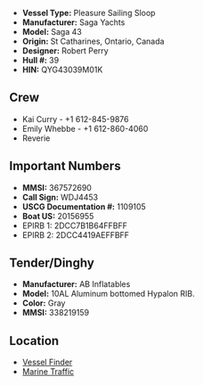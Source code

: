 * **Vessel Type:** Pleasure Sailing Sloop
* **Manufacturer:** Saga Yachts
* **Model:** Saga 43
* **Origin:** St Catharines, Ontario, Canada
* **Designer:** Robert Perry
* **Hull #:** 39
* **HIN:** QYG43039M01K

## Crew

* Kai Curry - +1 612-845-9876
* Emily Whebbe - +1 612-860-4060
* Reverie

## Important Numbers

* **MMSI:** 367572690
* **Call Sign:** WDJ4453
* **USCG Documentation #:** 1109105
* **Boat US:** 20156955
* EPIRB 1: 2DCC7B1B64FFBFF
* EPIRB 2: 2DCC4419AEFFBFF

## Tender/Dinghy

* **Manufacturer:** AB Inflatables
* **Model:** 10AL Aluminum bottomed Hypalon RIB.
* **Color:** Gray
* **MMSI:** 338219159

## Location

* [Vessel Finder](https://www.vesselfinder.com/?mmsi=367572690)
* [Marine Traffic](http://www.marinetraffic.com/en/ais/details/ships/mmsi:367572690)

